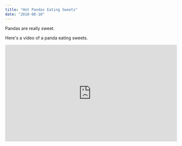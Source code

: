 ```yaml
---
title: "Hot Pandas Eating Sweets"
date: "2018-08-10"
---
```


Pandas are really sweet.

Here's a video of a panda eating sweets.

<iframe width="560" height="315" src="https://www.youtube.com/embed/4n0xNbfJLR8" frameborder="0" allowfullscreen></iframe>